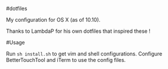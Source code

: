 #dotfiles

My configuration for OS X (as of 10.10).

Thanks to LambdaP for his own dotfiles that inspired these !

#Usage

Run `sh install.sh` to get vim and shell configurations.
Configure BetterTouchTool and iTerm to use the config files.


